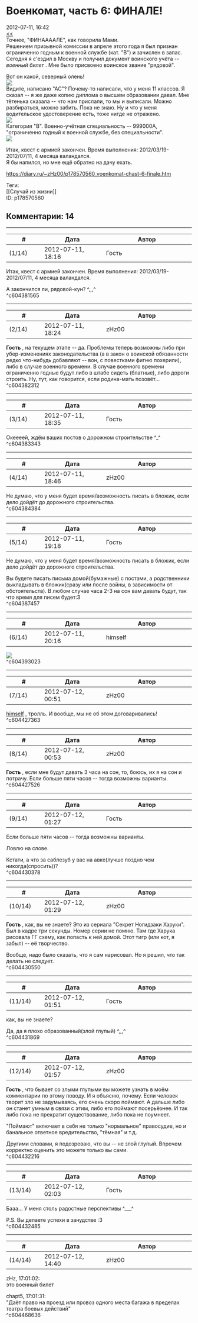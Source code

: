 Военкомат, часть 6: ФИНАЛЕ!
===========================

  
2012-07-11, 16:42  
  [<<](Военкомат,%20часть%205%20Гробовщика%20вызывали)    
 Точнее, "ФИНААААЛЕ", как говорила Мами.   
 Решением призывной комиссии в апреле этого года я был признан ограниченно годным к военной службе (кат. "В") и зачислен в запас. Сегодня я с'ездил в Москву и получил документ воинского учёта --  *военный билет*  . Мне было присвоено воинское звание "рядовой".   
    
 Вот он какой, северный олень!   
  [![](pics/56cefa4e1363t.jpg)](http://radikal.ru/F/s017.radikal.ru/i441/1207/0f/56cefa4e1363.jpg)    
 Видите, написано "АС"? Почему-то написали, что у меня 11 классов. Я сказал -- я же даже копию диплома о высшем образовании давал. Мне тётенька сказала -- что нам прислали, то мы и выписали. Можно разбираться, можно забить. Пока не знаю. Ну и что у меня водительское удостоверение есть, тоже нигде не отражено.   
  [![](pics/10e89320903ft.jpg)](http://radikal.ru/F/i068.radikal.ru/1208/71/10e89320903f.jpg)    
 Категория "В". Военно-учётная специальность -- 999000А, "ограниченно годный к военной службе, без специальности".   
  [![](pics/3ea519e5850at.jpg)](http://radikal.ru/F/s15.radikal.ru/i188/1207/2e/3ea519e5850a.jpg)    
    
   
 Итак, квест с армией закончен. Время выполнения: 2012/03/19-2012/07/11, 4 месяца валандался.   
 Я бы напился, но мне ещё обратно на дачу ехать.   
   
   
   
   
   
  
<https://diary.ru/~zHz00/p178570560_voenkomat-chast-6-finale.htm>  
  
Теги:  
[[Случай из жизни]]  
ID: p178570560  


Комментарии: 14
---------------

  


---



|         #         |              Дата              |                     Автор                     |           ID           |
| --- | --- | --- | --- |
| (1/14) | 2012-07-11, 18:16 | Гость | c604381565 |

  
  Итак, квест с армией закончен. Время выполнения: 2012/03/19-2012/07/11, 4 месяца валандался.    
   
 А закончился ли, рядовой-кун? ^,,,^   
 ^c604381565

---



|         #         |              Дата              |                     Автор                     |           ID           |
| --- | --- | --- | --- |
| (2/14) | 2012-07-11, 18:24 | zHz00 | c604382312 |

  
  **Гость**  , на текущем этапе -- да. Проблемы теперь возможны либо при убер-изменениях законодательства (а в закон о воинской обязанности редко что-нибудь добавляют -- вон, с повестками фигню похерили), либо в случае военного времени. В случае военного времени ограниченно годные будут либо в штабе сидеть (блатные), либо дороги строить. Ну, тут, как говорится, если родина-мать позовёт...   
 ^c604382312

---



|         #         |              Дата              |                     Автор                     |           ID           |
| --- | --- | --- | --- |
| (3/14) | 2012-07-11, 18:35 | Гость | c604383343 |

  
 Океееей, ждём ваших постов о дорожном строительстве ^\_^   
 ^c604383343

---



|         #         |              Дата              |                     Автор                     |           ID           |
| --- | --- | --- | --- |
| (4/14) | 2012-07-11, 18:46 | zHz00 | c604384384 |

  
 Не думаю, что у меня будет время/возможность писать в бложик, если дело дойдёт до дорожного строительства.   
 ^c604384384

---



|         #         |              Дата              |                     Автор                     |           ID           |
| --- | --- | --- | --- |
| (5/14) | 2012-07-11, 19:18 | Гость | c604387457 |

  
  Не думаю, что у меня будет время/возможность писать в бложик, если дело дойдёт до дорожного строительства.    
   
 Вы будете писать письма домой(бумажные) с постами, а родственники выкладывать в бложик(сразу или после войны, в зависимости от обстоятельств). В любом случае часа 2-3 на сон вам давать будут, так что время для писем будет:3   
 ^c604387457

---



|         #         |              Дата              |                     Автор                     |           ID           |
| --- | --- | --- | --- |
| (6/14) | 2012-07-11, 20:16 | himself | c604393023 |

  
 ![](pics/38su9.jpg)   
 ^c604393023

---



|         #         |              Дата              |                     Автор                     |           ID           |
| --- | --- | --- | --- |
| (7/14) | 2012-07-12, 00:51 | zHz00 | c604427363 |

  
  [himself](http://himself.diary.ru "void")  , тролль. И вообще, мы не об этом договаривались!   
 ^c604427363

---



|         #         |              Дата              |                     Автор                     |           ID           |
| --- | --- | --- | --- |
| (8/14) | 2012-07-12, 00:53 | zHz00 | c604427526 |

  
  **Гость**  , если мне будут давать 3 часа на сон, то, боюсь, их я на сон и потрачу. Если больше пяти часов -- тогда возможны варианты.   
 ^c604427526

---



|         #         |              Дата              |                     Автор                     |           ID           |
| --- | --- | --- | --- |
| (9/14) | 2012-07-12, 01:27 | Гость | c604430378 |

  
  Если больше пяти часов -- тогда возможны варианты.    
   
 Ловлю на слове.   
   
 Кстати, а что за саблезуб у вас на авке(лучше поздно чем никогда(спросить))?   
 ^c604430378

---



|         #         |              Дата              |                     Автор                     |           ID           |
| --- | --- | --- | --- |
| (10/14) | 2012-07-12, 01:29 | zHz00 | c604430550 |

  
  **Гость**  , как, вы не знаете? Это из сериала "Секрет Ногидзаки Харуки". Был в кадре три секунды. Номер серии не помню. Там где Харука рисовала ГГ схему, как попасть к ней домой. Этот тигр (или кот, я забыл) -- её творчество.   
   
 Вообще, надо было сказать, что я сам нарисовал. Но я решил, что так делать не следует.   
 ^c604430550

---



|         #         |              Дата              |                     Автор                     |           ID           |
| --- | --- | --- | --- |
| (11/14) | 2012-07-12, 01:51 | Гость | c604431869 |

  
  как, вы не знаете?    
   
 Да, да я плохо образованный(злой глупый) ^,,,^   
 ^c604431869

---



|         #         |              Дата              |                     Автор                     |           ID           |
| --- | --- | --- | --- |
| (12/14) | 2012-07-12, 01:57 | zHz00 | c604432216 |

  
  **Гость**  , что бывает со злыми глупыми вы можете узнать в моём комментарии по этому поводу. И я объясню, почему. Если человек творит зло не задумываясь, его очень скоро поймают. А дальше либо он станет умным в связи с этим, либо его поймают посерьёзнее. И так либо пока не прекратит существование, либо пока не поумнеет.   
   
 "Поймают" включает в себя не только "нормальное" правосудие, но и банальное ответное вредительство, "тёмная" и т.д.   
   
 Другими словами, я подозреваю, что вы -- не злой глупый. Впрочем корректно оценить это можете только вы сами.   
 ^c604432216

---



|         #         |              Дата              |                     Автор                     |           ID           |
| --- | --- | --- | --- |
| (13/14) | 2012-07-12, 02:03 | Гость | c604432485 |

  
 Бааа... У меня столь радостные перспективы ^\_\_\_^   
   
 P.S. Вы делаете успехи в занудстве :3   
 ^c604432485

---



|         #         |              Дата              |                     Автор                     |           ID           |
| --- | --- | --- | --- |
| (14/14) | 2012-07-12, 14:40 | zHz00 | c604468636 |

  
 zHz, 17:01:02:   
 это военный билет   
   
 chapt5, 17:01:31:   
 "Даёт право на проезд или провоз одного места багажа в пределах театра боевых действий"   
 ^c604468636